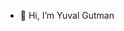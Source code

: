 - 👋 Hi, I’m Yuval Gutman
<!---
Yuval1Gutman/Yuval1Gutman is a ✨ special ✨ repository because its `README.md` (this file) appears on your GitHub profile.
You can click the Preview link to take a look at your changes.
--->
